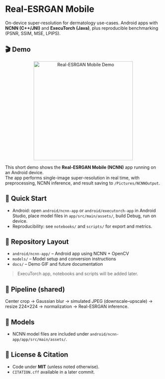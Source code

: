 # Real-ESRGAN Mobile

On-device super-resolution for dermatology use-cases.
Android apps with **NCNN (C++/JNI)** and **ExecuTorch (Java)**, plus reproducible benchmarking (PSNR, SSIM, MSE, LPIPS).

## 🎬 Demo

<p align="center">
  <img src="docs/demo ncnn app.gif" alt="Real-ESRGAN Mobile Demo" width="320"/>
</p>

This short demo shows the **Real-ESRGAN Mobile (NCNN)** app running on an Android device.  
The app performs single-image super-resolution in real time, with preprocessing, NCNN inference, and result saving to `/Pictures/NCNNOutput`.


## 🚀 Quick Start
- Android: open `android/ncnn-app` or `android/executorch-app` in Android Studio, place model files in `app/src/main/assets/`, build Debug, run on device.
- Reproducibility: see `notebooks/` and `scripts/` for export and metrics.

## 📁 Repository Layout
- `android/ncnn-app/` – Android app using NCNN + OpenCV  
- `models/` – Model setup and conversion instructions  
- `docs/` – Demo GIF and future documentation  

> ExecuTorch app, notebooks and scripts will be added later.


## 🧪 Pipeline (shared)
Center crop → Gaussian blur → simulated JPEG (downscale–upscale) → resize 224×224 → normalization → Real-ESRGAN inference.

## 🧠 Models
- NCNN model files are included under `android/ncnn-app/app/src/main/assets/`.


## 📄 License & Citation
- Code under **MIT** (unless noted otherwise).
- `CITATION.cff` available in a later commit.
